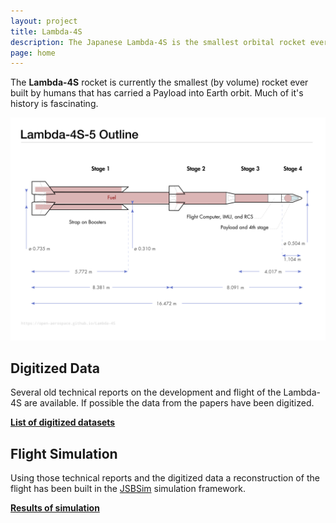 ```yaml
---
layout: project
title: Lambda-4S
description: The Japanese Lambda-4S is the smallest orbital rocket ever launched.
page: home
---
```


The **Lambda-4S** rocket is currently the smallest (by volume) rocket ever built by humans that has carried a Payload into Earth orbit. Much of it's history is fascinating.

![Overview drawing](mechanical/L-4S_overview.svg)



## Digitized Data

Several old technical reports on the development and flight of the Lambda-4S are available. If possible the data from the papers have been digitized.

**[List of digitized datasets](data)**



## Flight Simulation

Using those technical reports and the digitized data a reconstruction of the flight has been built in the [JSBSim][jsbsim] simulation framework.

**[Results of simulation](simulation)**


[jsbsim]: http://jsbsim.sourceforge.net/
